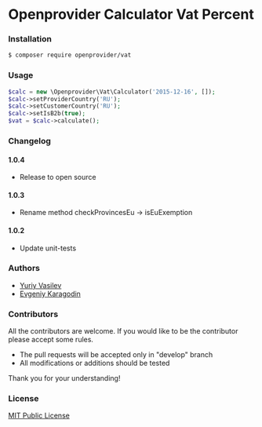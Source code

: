 Openprovider Calculator Vat Percent
====================


### Installation

```bash
$ composer require openprovider/vat 
```

### Usage

```php
$calc = new \Openprovider\Vat\Calculator('2015-12-16', []);
$calc->setProviderCountry('RU');
$calc->setCustomerCountry('RU');
$calc->setIsB2b(true);
$vat = $calc->calculate();
```

### Changelog

#### 1.0.4
- Release to open source

#### 1.0.3
- Rename method checkProvincesEu -> isEuExemption

#### 1.0.2
- Update unit-tests

### Authors

* [Yuriy Vasilev](https://github.com/yuriy-vasilev)
* [Evgeniy Karagodin](https://github.com/ekaragodin)

### Contributors

All the contributors are welcome. If you would like to be the contributor please accept some rules.
- The pull requests will be accepted only in "develop" branch
- All modifications or additions should be tested

Thank you for your understanding!

### License

[MIT Public License](https://github.com/openprovider/vat/blob/master/LICENSE)
